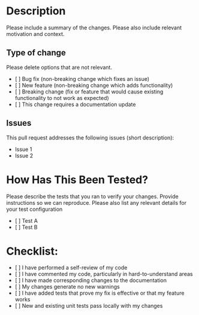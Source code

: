 # Description

Please include a summary of the changes. Please also include relevant motivation and context.

## Type of change

Please delete options that are not relevant.

* \[ ] Bug fix (non-breaking change which fixes an issue)
* \[ ] New feature (non-breaking change which adds functionality)
* \[ ] Breaking change (fix or feature that would cause existing functionality to not work as expected)
* \[ ] This change requires a documentation update

## Issues

This pull request addresses the following issues (short description):

* Issue 1
* Issue 2

# How Has This Been Tested?

Please describe the tests that you ran to verify your changes. Provide instructions so we can reproduce. Please also list any relevant details for your test configuration

* \[ ] Test A
* \[ ] Test B

# Checklist:

* \[ ] I have performed a self-review of my code
* \[ ] I have commented my code, particularly in hard-to-understand areas
* \[ ] I have made corresponding changes to the documentation
* \[ ] My changes generate no new warnings
* \[ ] I have added tests that prove my fix is effective or that my feature works
* \[ ] New and existing unit tests pass locally with my changes

